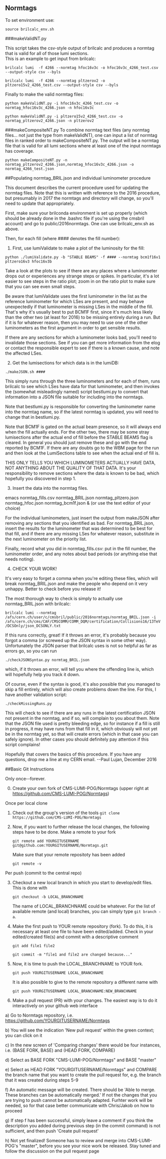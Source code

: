 ## Normtags

To set environment use:
   
   `source brilcalc_env.sh`

###makeValidNT.py

This script takes the csv-style output of brilcalc and produces a normtag that is valid for all of those lumi sections.  
This is an example to get input from brilcalc:

`brilcalc lumi  -f 4266 --normtag hfoc16v3c -o hfoc16v3c_4266_test.csv --output-style csv --byls`

`brilcalc lumi  -f 4266 --normtag pltzerov2 -o pltzero15v2_4266_test.csv --output-style csv --byls`
   

Finally to make the valid normtag files:

`python makeValidNT.py -i hfoc16v3c_4266_test.csv -o normtag_hfoc16v3c_4266.json -n hfoc16v3c`

`python makeValidNT.py -i pltzero15v2_4266_test.csv -o normtag_pltzerov2_4266.json -n pltzerov2`


###makeCompositeNT.py
To combine normtag text files (any normtag files... not just the type from makeValidNT), one can input a 
list of normtag files in ranked order to makeCompositeNT.py.  The output will be a normtag file that 
is valid for all lumi sections where at least one of the input normtags has coverage.

   `python makeCompositeNT.py -n normtag_pltzerov2_4266.json,normtag_hfoc16v3c_4266.json -o normtag_4266_test.json`


##Populating normtag_BRIL.json and individual luminometer procedure

This document describes the current procedure used for updating the normtag files. Note that this is written
with reference to the 2016 procedure, but presumably in 2017 the normtags and
directory will change, so you'll need to update that appropriately.

First, make sure your brilconda environment is set up properly (which should be already done in the .bashrc
file if you're using the cmsbril account) and go to public/2016normtags.  One can use brilcalc_env.sh as above.

Then, for each fill (where #### denotes the fill number):

1) First, use lumiValidate to make a plot of the luminosity for the fill:

`python ./lumiValidate.py -b "STABLE BEAMS" -f #### --normtag bcm1f16v1 pltzero16v3 hfoc16v3b`

Take a look at the plots to see if there are any places where a luminometer drops out or experiences any
strange steps or spikes. In particular, it's a lot easier to see steps in the ratio plot; zoom in on the ratio
plot to make sure that you can see even small steps.

Be aware that lumiValidate uses the first luminometer in the list as the reference luminometer for which LSes
are present, and may behave unexpectedly if that luminometer is missing LSes in the middle of the fill. That's
why it's usually best to put BCM1F first, since it's much less likely than the other two (at least for 2016)
to be missing entirely during a run. But if it is for whatever reason, then you may need to use one of the
other luminometers as the first argument in order to get sensible results.

If there are any sections for which a luminometer looks bad, you'll need to invalidate those sections. See if
you can get more information from the elog or contact the responsible expert to see if there is a known cause,
and note the affected LSes.

2) Get the lumisections for which data is in the lumiDB:

`./makeJSON.sh ####`

This simply runs through the three luminometers and for each of them, runs brilcalc to see which LSes have
data for that luminometer, and then invokes the (somewhat misleadingly named) script bestlumi.py to convert
that information into a JSON file suitable for including into the normtags.

Note that bestlumi.py is responsible for converting the luminometer name into the normtag name, so if the
latest normtag is updated, you will need to change that in bestlumi.py.

Note that BCM1F is gated on the actual beam presence, so it will always end when the fill actually ends. For
the other two, there may be some stray lumisections after the actual end of fill before the STABLE BEAMS flag
is cleared. In general you should just remove these and go with the end reported by BCM1F. If there are any
doubts go to the WBM page for the run and then look at the LumiSections table to see when the actual end of
fill is.

THIS ONLY TELLS YOU WHICH LUMINOMETERS ACTUALLY HAVE DATA, NOT ANYTHING ABOUT THE QUALITY OF THAT DATA. It's
your responsibility to remove sections where the data is known to be bad, which hopefully you discovered in
step 1.

3) Insert the data into the normtag files.

emacs normtag_fills.csv normtag_BRIL.json normtag_pltzero.json normtag_hfoc.json normtag_bcm1f.json &
(or use the text editor of your choice)

For the individual luminometers, just insert the output from makeJSON after removing any sections that you
identified as bad. For normtag_BRIL.json, insert the results for the luminometer that was determined to be
best for that fill, and if there are any missing LSes for whatever reason, substitute in the next luminometer
on the priority list.

Finally, record what you did in normtag_fills.csv: put in the fill number, the luminometer order, and any
notes about bad periods (or anything else that needs noting).

4) CHECK YOUR WORK!

It's very easy to forget a comma when you're editing these files, which will break normtag_BRIL.json and make
the people who depend on it very unhappy. Better to check before you release it!

The most thorough way to check is simply to actually use normtag_BRIL.json with brilcalc:

`brilcalc lumi --normtag /afs/cern.ch/user/c/cmsbril/public/2016normtags/normtag_BRIL.json -i /afs/cern.ch/cms/CAF/CMSCOMM/COMM_DQM/certification/Collisions16/13TeV/DCSOnly/json_DCSONLY.txt`

If this runs correctly, great! If it throws an error, it's probably because you forgot a comma (or screwed up
the JSON syntax in some other way). Unfortunately the JSON parser that brilcalc uses is not so helpful as far
as errors go, so you can run

`./checkJSONSyntax.py normtag_BRIL.json`

which, if it throws an error, will tell you where the offending line is, which will hopefully help you track
it down.

Of course, even if the syntax is good, it's also possible that you managed to skip a fill entirely, which will
also create problems down the line. For this, I have another validation script:

`./checkMissingRuns.py`

This will check to see if there are any runs in the latest certification JSON not present in the normtag, and
if so, will complain to you about them. Note that the JSON file used is pretty bleeding edge, so for instance
if a fill is still in progress, it may have runs from that fill in it, which obviously will not yet be in the
normtag yet, so that will create errors (which in that case you can safely ignore). In other cases you should
definitely pay attention if this script complains!

Hopefully that covers the basics of this procedure. If you have any questions, drop me a line at my CERN
email.
--Paul Lujan, December 2016


##Basic Git Instructions

Only once--forever.

0. Create your own fork of CMS-LUMI-POG/Normtags (upper right at https://github.com/CMS-LUMI-POG/Normtags)  

Once per local clone

1. Check out the group's version of the tools
    `git clone https://github.com/CMS-LUMI-POG/Normtags`

2. Now, if you want to further release the local changes, the following steps have to be done. Make a remote to your fork 
   
   `git remote add YOURGITUSERNAME git@github.com:YOURGITUSERNAME/Normtags.git`
   
   Make sure that your remote repositoty has been added
   
   `git remote -v`

Per push (commit to the central repo)

3. Checkout a new local branch in which you start to develop/edit files. This is done with
   
   `git checkout -b LOCAL_BRANCHNAME`
   
   The name of LOCAL_BRANCHNAME could be whatever. For the list of available remote (and local) branches, you can simply type `git branch -a`.

4. Make the first push to YOUR remote repository (fork).  To do this, it is necessary at least one file to have been edited/added. Check in your edited/created file(s) and commit with a descriptive comment 
   
   `git add file1 file2`
   
   `git commit -m "file1 and file2 are changed because..."`

5. Now, it is time to push the LOCAL_BRANCHNAME to YOUR fork.
    
    `git push YOURGITUSERNAME LOCAL_BRANCHNAME`
    
    It is also possible to give to the remote repository a different name with
    
    `git push YOURGITUSERNAME LOCAL_BRANCHNAME:NEW_BRANCHNAME`

6. Make a pull request (PR) with your changes. The easiest way is to do it interactively on your github web interface
  
  a) Go to Normtags repository, i.e. https://github.com/YOURGITUSERNAME/Normtags
  
  b) You will see the indication 'New pull request' within the green context; you can click on it
  
  c) In the new screen of 'Comparing changes' there would be four instances, i.e. (BASE FORK, BASE) and (HEAD FORK, COMPARE)
  
  d) Select as BASE FORK "CMS-LUMI-POG/Normtags" and BASE "master"
  
  e) Select as HEAD FORK "YOURGITUSERNAME/Normtags" and COMPARE the branch name that you want to create the pull request for, e.g. the branch that it was created during steps 5-9
  
  f) An automatic message will be created. There should be 'Able to merge. These branches can be automatically merged.' If not the changes that you are trying to push cannot be automatically adapted. Furhter work will be needed, so for that case better communicate with Chris/Jakob on how to proceed
  
  g) If step f has been successful, simply leave a comment if you think the description you added during previous step (in the commit command) is not sufficient, and then push 
  'Create pull request'
  
  h) Not yet finalized! Someone has to review and merge into CMS-LUMI-POG's "master", before you see your nice work be released. Stay tuned and follow the discussion on the pull request page




